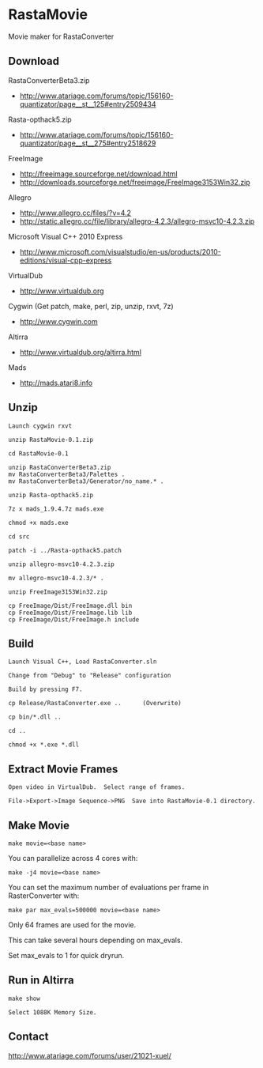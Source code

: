 RastaMovie
==========

Movie maker for RastaConverter

Download
--------

RastaConverterBeta3.zip

* http://www.atariage.com/forums/topic/156160-quantizator/page__st__125#entry2509434

Rasta-opthack5.zip

* http://www.atariage.com/forums/topic/156160-quantizator/page__st__275#entry2518629

FreeImage

* http://freeimage.sourceforge.net/download.html
* http://downloads.sourceforge.net/freeimage/FreeImage3153Win32.zip

Allegro

* http://www.allegro.cc/files/?v=4.2
* http://static.allegro.cc/file/library/allegro-4.2.3/allegro-msvc10-4.2.3.zip

Microsoft Visual C++ 2010 Express

* http://www.microsoft.com/visualstudio/en-us/products/2010-editions/visual-cpp-express

VirtualDub

* http://www.virtualdub.org

Cygwin (Get patch, make, perl, zip, unzip, rxvt, 7z)

* http://www.cygwin.com

Altirra

* http://www.virtualdub.org/altirra.html

Mads

* http://mads.atari8.info

Unzip
-----

    Launch cygwin rxvt

    unzip RastaMovie-0.1.zip

    cd RastaMovie-0.1

    unzip RastaConverterBeta3.zip
    mv RastaConverterBeta3/Palettes .
    mv RastaConverterBeta3/Generator/no_name.* .

    unzip Rasta-opthack5.zip

    7z x mads_1.9.4.7z mads.exe

    chmod +x mads.exe

    cd src

    patch -i ../Rasta-opthack5.patch

    unzip allegro-msvc10-4.2.3.zip

    mv allegro-msvc10-4.2.3/* .

    unzip FreeImage3153Win32.zip

    cp FreeImage/Dist/FreeImage.dll bin
    cp FreeImage/Dist/FreeImage.lib lib
    cp FreeImage/Dist/FreeImage.h include

Build
-----

    Launch Visual C++, Load RastaConverter.sln

    Change from "Debug" to "Release" configuration

    Build by pressing F7.

    cp Release/RastaConverter.exe ..      (Overwrite)

    cp bin/*.dll ..

    cd ..

    chmod +x *.exe *.dll

Extract Movie Frames
--------------------

    Open video in VirtualDub.  Select range of frames.

    File->Export->Image Sequence->PNG  Save into RastaMovie-0.1 directory.

Make Movie
----------

    make movie=<base name>

You can parallelize across 4 cores with:

    make -j4 movie=<base name>

You can set the maximum number of evaluations per frame in RasterConverter
with:

    make par max_evals=500000 movie=<base name>

Only 64 frames are used for the movie.

This can take several hours depending on max_evals.

Set max_evals to 1 for quick dryrun.

Run in Altirra
--------------

    make show

    Select 1088K Memory Size.

Contact
-------

  http://www.atariage.com/forums/user/21021-xuel/

